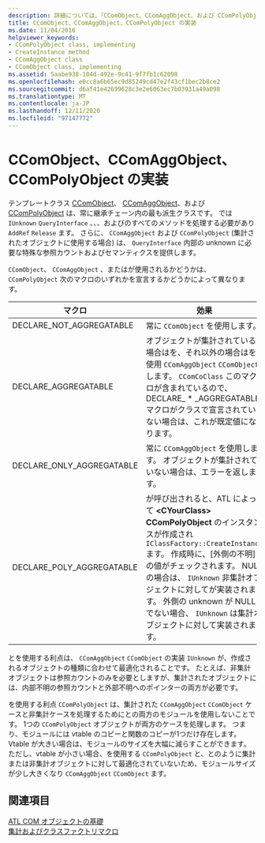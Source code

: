 ```yaml
---
description: 詳細については、「CComObject、CComAggObject、および CComPolyObject の実装」を参照してください。
title: CComObject、CComAggObject、CComPolyObject の実装
ms.date: 11/04/2016
helpviewer_keywords:
- CComPolyObject class, implementing
- CreateInstance method
- CComAggObject class
- CComObject class, implementing
ms.assetid: 5aabe938-104d-492e-9c41-9f7fb1c62098
ms.openlocfilehash: e0cc8a6b65ec9d85249cd47e2f43cf1bec2b8ce2
ms.sourcegitcommit: d6af41e42699628c3e2e6063ec7b03931a49a098
ms.translationtype: MT
ms.contentlocale: ja-JP
ms.lasthandoff: 12/11/2020
ms.locfileid: "97147772"
---
```

# <a name="implementing-ccomobject-ccomaggobject-and-ccompolyobject"></a>CComObject、CComAggObject、CComPolyObject の実装

テンプレートクラス [CComObject](../atl/reference/ccomobject-class.md)、 [CComAggObject](../atl/reference/ccomaggobject-class.md)、および [CComPolyObject](../atl/reference/ccompolyobject-class.md) は、常に継承チェーン内の最も派生クラスです。 では `IUnknown` `QueryInterface` 、、、およびのすべてのメソッドを処理する必要があり `AddRef` `Release` ます。 さらに、 `CComAggObject` および `CComPolyObject` (集計されたオブジェクトに使用する場合) は、 `QueryInterface` 内部の unknown に必要な特殊な参照カウントおよびセマンティクスを提供します。

`CComObject`、 `CComAggObject` 、またはが使用されるかどうかは、 `CComPolyObject` 次のマクロのいずれかを宣言するかどうかによって異なります。

|マクロ|効果|
|-----------|------------|
|DECLARE_NOT_AGGREGATABLE|常に `CComObject` を使用します。|
|DECLARE_AGGREGATABLE|オブジェクトが集計されている場合はを、それ以外の場合はを使用 `CComAggObject` `CComObject` します。 `CComCoClass` このマクロが含まれているので、DECLARE_ * _AGGREGATABLE マクロがクラスで宣言されていない場合は、これが既定値になります。|
|DECLARE_ONLY_AGGREGATABLE|常に `CComAggObject` を使用します。 オブジェクトが集計されていない場合は、エラーを返します。|
|DECLARE_POLY_AGGREGATABLE|が呼び出されると、ATL によって **\<CYourClass> CComPolyObject** のインスタンスが作成され `IClassFactory::CreateInstance` ます。 作成時に、[外側の不明] の値がチェックされます。 NULL の場合は、 `IUnknown` 非集計オブジェクトに対してが実装されます。 外側の unknown が NULL でない場合、 `IUnknown` は集計オブジェクトに対して実装されます。|

とを使用する利点は、 `CComAggObject` `CComObject` の実装 `IUnknown` が、作成されるオブジェクトの種類に合わせて最適化されることです。 たとえば、非集計オブジェクトは参照カウントのみを必要としますが、集計されたオブジェクトには、内部不明の参照カウントと外部不明へのポインターの両方が必要です。

を使用する利点 `CComPolyObject` は、集計された `CComAggObject` `CComObject` ケースと非集計ケースを処理するためにとの両方のモジュールを使用しないことです。 1つの `CComPolyObject` オブジェクトが両方のケースを処理します。 つまり、モジュールには vtable のコピーと関数のコピーが1つだけ存在します。 Vtable が大きい場合は、モジュールのサイズを大幅に減らすことができます。 ただし、vtable が小さい場合、を使用する `CComPolyObject` と、とのように集計または非集計オブジェクトに対して最適化されていないため、モジュールサイズが少し大きくなり `CComAggObject` `CComObject` ます。

## <a name="see-also"></a>関連項目

[ATL COM オブジェクトの基礎](../atl/fundamentals-of-atl-com-objects.md)<br/>
[集計およびクラスファクトリマクロ](../atl/reference/aggregation-and-class-factory-macros.md)
